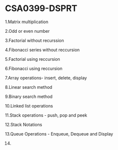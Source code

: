 # CSA0399-DSPRT

1.Matrix multiplication

2.Odd or even number

3.Factorial without recurssion

4.Fibonacci series without reccursion

5.Factorial using reccursion

6.Fibonacci using reccursion

7.Array operations- insert, delete, display

8.Linear search method

9.Binary search method

10.Linked list operations

11.Stack operations - push, pop and peek

12.Stack Notations

13.Queue Operations - Enqueue, Dequeue and Display

14.





